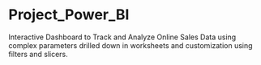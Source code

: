 # Project_Power_BI
Interactive Dashboard to Track and Analyze Online Sales Data using complex parameters drilled down in worksheets and customization using filters and slicers.
